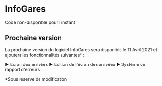 # InfoGares

Code non-disponible pour l'instant

## Prochaine version

La prochaine version du logiciel InfoGares sera disponible le 11 Avril 2021 et ajoutera les fonctionnalités suivantes* : 

 ▶️ Ecran des arrivées
 ▶️ Edition de l'écran des arrivées
 ▶️ Système de rapport d'erreurs
 
 
*Sous reserve de modification
